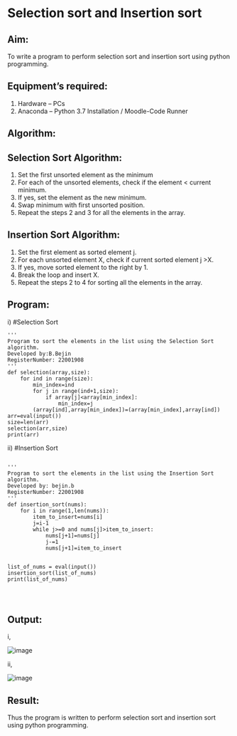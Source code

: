 # Selection sort and Insertion sort
## Aim:
To write a program to perform selection sort and insertion sort using python programming.
## Equipment’s required:
1.	Hardware – PCs
2.	Anaconda – Python 3.7 Installation / Moodle-Code Runner
## Algorithm:
## Selection Sort Algorithm:
1.	Set the first unsorted element as the minimum
2.	For each of the unsorted elements, check if the element < current minimum.
3.	If yes, set the element as the new minimum.
4.	Swap minimum with first unsorted position.
5.	Repeat the steps 2 and 3 for all the elements in the array.
## Insertion Sort Algorithm:
1.	Set the first element as sorted element j.
2.	For each unsorted element X, check if current sorted element j >X.
3.	If yes, move sorted element to the right by 1.
4.	Break the loop and insert X.
5.	Repeat the steps 2 to 4 for sorting all the elements in the array.
## Program:
i)	#Selection Sort
```
''' 
Program to sort the elements in the list using the Selection Sort algorithm.
Developed by:B.Bejin
RegisterNumber: 22001908
'''
def selection(array,size):
    for ind in range(size):
        min_index=ind
        for j in range(ind+1,size):
            if array[j]<array[min_index]:
                min_index=j
        (array[ind],array[min_index])=(array[min_index],array[ind])
arr=eval(input())
size=len(arr)
selection(arr,size)
print(arr)

```
ii)	#Insertion Sort
```

''' 
Program to sort the elements in the list using the Insertion Sort algorithm.
Developed by: bejin.b
RegisterNumber: 22001908
'''
def insertion_sort(nums):
    for i in range(1,len(nums)):
        item_to_insert=nums[i]
        j=i-1
        while j>=0 and nums[j]>item_to_insert:
            nums[j+1]=nums[j]
            j-=1
            nums[j+1]=item_to_insert
    
    
list_of_nums = eval(input())
insertion_sort(list_of_nums)
print(list_of_nums)




```

## Output:
i,

![image](https://user-images.githubusercontent.com/118367518/214834181-e172ed29-9048-4b00-802b-b92bf15741f3.png)

ii,

![image](https://user-images.githubusercontent.com/118367518/214837160-b18dc7ce-f08b-424a-b391-70581a7c1ec0.png)



## Result:
Thus the program is written to perform selection sort and insertion sort using python programming.
